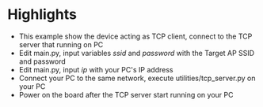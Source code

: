 # Highlights
* This example show the device acting as TCP client, connect to the TCP server that running on PC 
* Edit main.py, input variables *ssid* and *password* with the Target AP SSID and password
* Edit main.py, input *ip* with your PC's IP address
* Connect your PC to the same network, execute utilities/tcp_server.py on your PC
* Power on the board after the TCP server start running on your PC